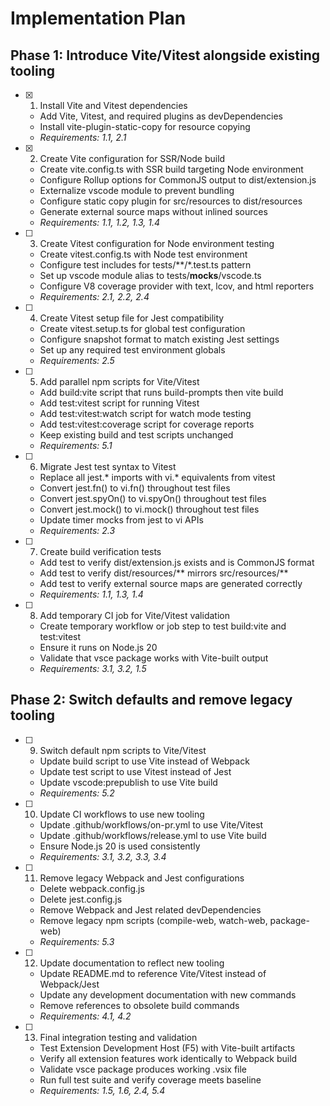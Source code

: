 # Implementation Plan

## Phase 1: Introduce Vite/Vitest alongside existing tooling

- [x] 1. Install Vite and Vitest dependencies
  - Add Vite, Vitest, and required plugins as devDependencies
  - Install vite-plugin-static-copy for resource copying
  - _Requirements: 1.1, 2.1_

- [x] 2. Create Vite configuration for SSR/Node build
  - Create vite.config.ts with SSR build targeting Node environment
  - Configure Rollup options for CommonJS output to dist/extension.js
  - Externalize vscode module to prevent bundling
  - Configure static copy plugin for src/resources to dist/resources
  - Generate external source maps without inlined sources
  - _Requirements: 1.1, 1.2, 1.3, 1.4_

- [ ] 3. Create Vitest configuration for Node environment testing
  - Create vitest.config.ts with Node test environment
  - Configure test includes for tests/**/*.test.ts pattern
  - Set up vscode module alias to tests/__mocks__/vscode.ts
  - Configure V8 coverage provider with text, lcov, and html reporters
  - _Requirements: 2.1, 2.2, 2.4_

- [ ] 4. Create Vitest setup file for Jest compatibility
  - Create vitest.setup.ts for global test configuration
  - Configure snapshot format to match existing Jest settings
  - Set up any required test environment globals
  - _Requirements: 2.5_

- [ ] 5. Add parallel npm scripts for Vite/Vitest
  - Add build:vite script that runs build-prompts then vite build
  - Add test:vitest script for running Vitest
  - Add test:vitest:watch script for watch mode testing
  - Add test:vitest:coverage script for coverage reports
  - Keep existing build and test scripts unchanged
  - _Requirements: 5.1_

- [ ] 6. Migrate Jest test syntax to Vitest
  - Replace all jest.* imports with vi.* equivalents from vitest
  - Convert jest.fn() to vi.fn() throughout test files
  - Convert jest.spyOn() to vi.spyOn() throughout test files
  - Convert jest.mock() to vi.mock() throughout test files
  - Update timer mocks from jest to vi APIs
  - _Requirements: 2.3_

- [ ] 7. Create build verification tests
  - Add test to verify dist/extension.js exists and is CommonJS format
  - Add test to verify dist/resources/** mirrors src/resources/**
  - Add test to verify external source maps are generated correctly
  - _Requirements: 1.1, 1.3, 1.4_

- [ ] 8. Add temporary CI job for Vite/Vitest validation
  - Create temporary workflow or job step to test build:vite and test:vitest
  - Ensure it runs on Node.js 20
  - Validate that vsce package works with Vite-built output
  - _Requirements: 3.1, 3.2, 1.5_

## Phase 2: Switch defaults and remove legacy tooling

- [ ] 9. Switch default npm scripts to Vite/Vitest
  - Update build script to use Vite instead of Webpack
  - Update test script to use Vitest instead of Jest
  - Update vscode:prepublish to use Vite build
  - _Requirements: 5.2_

- [ ] 10. Update CI workflows to use new tooling
  - Update .github/workflows/on-pr.yml to use Vite/Vitest
  - Update .github/workflows/release.yml to use Vite build
  - Ensure Node.js 20 is used consistently
  - _Requirements: 3.1, 3.2, 3.3, 3.4_

- [ ] 11. Remove legacy Webpack and Jest configurations
  - Delete webpack.config.js
  - Delete jest.config.js
  - Remove Webpack and Jest related devDependencies
  - Remove legacy npm scripts (compile-web, watch-web, package-web)
  - _Requirements: 5.3_

- [ ] 12. Update documentation to reflect new tooling
  - Update README.md to reference Vite/Vitest instead of Webpack/Jest
  - Update any development documentation with new commands
  - Remove references to obsolete build commands
  - _Requirements: 4.1, 4.2_

- [ ] 13. Final integration testing and validation
  - Test Extension Development Host (F5) with Vite-built artifacts
  - Verify all extension features work identically to Webpack build
  - Validate vsce package produces working .vsix file
  - Run full test suite and verify coverage meets baseline
  - _Requirements: 1.5, 1.6, 2.4, 5.4_
